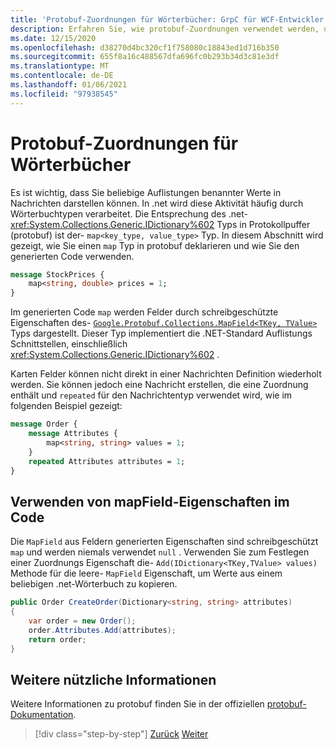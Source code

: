 ```yaml
---
title: 'Protobuf-Zuordnungen für Wörterbücher: GrpC für WCF-Entwickler'
description: Erfahren Sie, wie protobuf-Zuordnungen verwendet werden, um Wörterbuchtypen in .net darzustellen.
ms.date: 12/15/2020
ms.openlocfilehash: d38270d4bc320cf1f758080c18843ed1d716b350
ms.sourcegitcommit: 655f8a16c488567dfa696fc0b293b34d3c81e3df
ms.translationtype: MT
ms.contentlocale: de-DE
ms.lasthandoff: 01/06/2021
ms.locfileid: "97938545"
---
```

# <a name="protobuf-maps-for-dictionaries"></a>Protobuf-Zuordnungen für Wörterbücher

Es ist wichtig, dass Sie beliebige Auflistungen benannter Werte in Nachrichten darstellen können. In .net wird diese Aktivität häufig durch Wörterbuchtypen verarbeitet. Die Entsprechung des .net- <xref:System.Collections.Generic.IDictionary%602> Typs in Protokollpuffer (protobuf) ist der- `map<key_type, value_type>` Typ. In diesem Abschnitt wird gezeigt, wie Sie einen `map` Typ in protobuf deklarieren und wie Sie den generierten Code verwenden.

```protobuf
message StockPrices {
    map<string, double> prices = 1;
}
```

Im generierten Code `map` werden Felder durch schreibgeschützte Eigenschaften des- [`Google.Protobuf.Collections.MapField<TKey, TValue>`][map-field] Typs dargestellt. Dieser Typ implementiert die .NET-Standard Auflistungs Schnittstellen, einschließlich <xref:System.Collections.Generic.IDictionary%602> .

Karten Felder können nicht direkt in einer Nachrichten Definition wiederholt werden. Sie können jedoch eine Nachricht erstellen, die eine Zuordnung enthält und `repeated` für den Nachrichtentyp verwendet wird, wie im folgenden Beispiel gezeigt:

```protobuf
message Order {
    message Attributes {
        map<string, string> values = 1;
    }
    repeated Attributes attributes = 1;
}
```

## <a name="using-mapfield-properties-in-code"></a>Verwenden von mapField-Eigenschaften im Code

Die `MapField` aus Feldern generierten Eigenschaften sind schreibgeschützt `map` und werden niemals verwendet `null` . Verwenden Sie zum Festlegen einer Zuordnungs Eigenschaft die- `Add(IDictionary<TKey,TValue> values)` Methode für die leere- `MapField` Eigenschaft, um Werte aus einem beliebigen .net-Wörterbuch zu kopieren.

```csharp
public Order CreateOrder(Dictionary<string, string> attributes)
{
    var order = new Order();
    order.Attributes.Add(attributes);
    return order;
}
```

## <a name="further-reading"></a>Weitere nützliche Informationen

Weitere Informationen zu protobuf finden Sie in der offiziellen [protobuf-Dokumentation](https://developers.google.com/protocol-buffers/docs/overview).

[map-field]: https://developers.google.cn/protocol-buffers/docs/reference/csharp/class/google/protobuf/collections/map-field-t-key-t-value-

>[!div class="step-by-step"]
>[Zurück](protobuf-enums.md)
>[Weiter](wcf-services-to-grpc-comparison.md)
